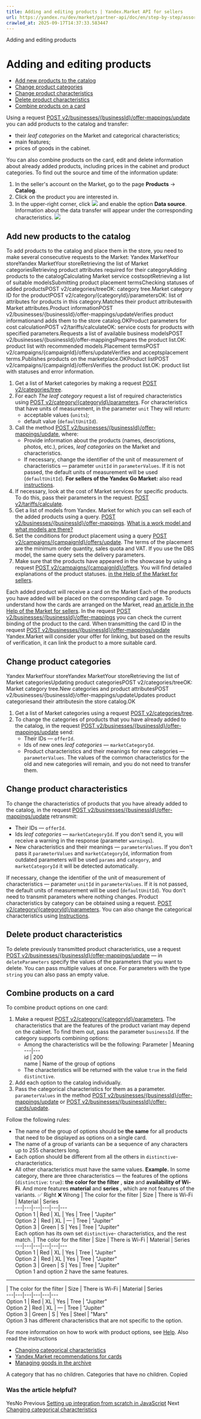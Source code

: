 ```yaml
---
title: Adding and editing products | Yandex.Market API for sellers
url: https://yandex.ru/dev/market/partner-api/doc/en/step-by-step/assortment-add-goods
crawled_at: 2025-09-17T14:37:33.583447
---
```


Adding and editing products
# Adding and editing products
  * [Add new products to the catalog](https://yandex.ru/dev/market/partner-api/doc/en/step-by-step/en/step-by-step/assortment-add-goods#add)
  * [Change product categories](https://yandex.ru/dev/market/partner-api/doc/en/step-by-step/en/step-by-step/assortment-add-goods#change-category)
  * [Change product characteristics](https://yandex.ru/dev/market/partner-api/doc/en/step-by-step/en/step-by-step/assortment-add-goods#change-parameters)
  * [Delete product characteristics](https://yandex.ru/dev/market/partner-api/doc/en/step-by-step/en/step-by-step/assortment-add-goods#delete)
  * [Combine products on a card](https://yandex.ru/dev/market/partner-api/doc/en/step-by-step/en/step-by-step/assortment-add-goods#combine-variants)


Using a request [POST v2/businesses/{businessId}/offer-mappings/update](https://yandex.ru/dev/market/partner-api/doc/en/step-by-step/en/reference/business-assortment/updateOfferMappings) you can add products to the catalog and transfer:
  * their _leaf categories_ on the Market and categorical characteristics;
  * main features;
  * prices of goods in the cabinet.


You can also combine products on the card, edit and delete information about already added products, including prices in the cabinet and product categories.
To find out the source and time of the information update:
  1. In the seller's account on the Market, go to the page **Products** → **Catalog**.
  2. Click on the product you are interested in.
  3. In the upper-right corner, click ![](https://yandex.ru/dev/market/partner-api/doc/en/step-by-step/docs-assets/dev-market-partner-api/rev/r17524636/en/_images/wheel-button.png) and enable the option **Data source**.
Information about the data transfer will appear under the corresponding characteristics. ![](https://yandex.ru/dev/market/partner-api/doc/en/step-by-step/docs-assets/dev-market-partner-api/rev/r17524636/en/_images/data-source.png)


##  [](https://yandex.ru/dev/market/partner-api/doc/en/step-by-step/en/step-by-step/assortment-add-goods#add)Add new products to the catalog
To add products to the catalog and place them in the store, you need to make several consecutive requests to the Market:
Yandex MarketYour storeYandex MarketYour storeRetrieving the list of Market categoriesRetrieving product attributes required for their categoryAdding products to the catalogCalculating Market service costsopt​Retrieving a list of suitable modelsSubmitting product placement termsChecking statuses of added productsPOST v2/categories/treeOK: category tree.Market category ID for the productPOST v2/category/{categoryId}/parametersOK: list of attributes for products in this category.Matches their product attributeswith Market attributes.Product informationPOST v2/businesses/{businessId}/offer-mappings/updateVerifies product informationand adds them to the store catalog.OKProduct parameters for cost calculationPOST v2/tariffs/calculateOK: service costs for products with specified parameters.Requests a list of available business modelsPOST v2/businesses/{businessId}/offer-mappingsPrepares the product list.OK: product list with recommended models.Placement termsPOST v2/campaigns/{campaignId}/offers/updateVerifies and acceptsplacement terms.Publishes products on the marketplace.OKProduct listPOST v2/campaigns/{campaignId}/offersVerifies the product list.OK: product list with statuses and error information.
  1. Get a list of Market categories by making a request [POST v2/categories/tree](https://yandex.ru/dev/market/partner-api/doc/en/step-by-step/en/reference/categories/getCategoriesTree).
  2. For each _The leaf category_ request a list of required characteristics using [POST v2/category/{categoryId}/parameters](https://yandex.ru/dev/market/partner-api/doc/en/step-by-step/en/reference/content/getCategoryContentParameters).
For characteristics that have units of measurement, in the parameter `unit` They will return:
     * acceptable values (`units`);
     * default value (`defaultUnitId`).
  3. Call the method [POST v2/businesses/{businessId}/offer-mappings/update](https://yandex.ru/dev/market/partner-api/doc/en/step-by-step/en/reference/business-assortment/updateOfferMappings), where:
     * Provide information about the products (names, descriptions, photos, etc.), prices, _leaf categories_ on the Market and characteristics.
     * If necessary, change the identifier of the unit of measurement of characteristics — parameter `unitId` in `parameterValues`. If it is not passed, the default units of measurement will be used (`defaultUnitId`).
**For sellers of the Yandex Go Market:** also read [instructions](https://yandex.ru/dev/market/partner-api/doc/en/step-by-step/en/market-yandex-go-sellers).
  4. If necessary, look at the cost of Market services for specific products. To do this, pass their parameters in the request. [POST v2/tariffs/calculate](https://yandex.ru/dev/market/partner-api/doc/en/step-by-step/en/reference/tariffs/calculateTariffs).
  5. Get a list of models from Yandex. Market for which you can sell each of the added products using a query. [POST v2/businesses/{businessId}/offer-mappings](https://yandex.ru/dev/market/partner-api/doc/en/step-by-step/en/reference/business-assortment/getOfferMappings). [What is a work model and what models are there?](https://yandex.ru/support/marketplace/introduction/models.html)
  6. Set the conditions for product placement using a query [POST v2/campaigns/{campaignId}/offers/update](https://yandex.ru/dev/market/partner-api/doc/en/step-by-step/en/reference/assortment/updateCampaignOffers). The terms of the placement are the minimum order quantity, sales quota and VAT. If you use the DBS model, the same query sets the delivery parameters.
  7. Make sure that the products have appeared in the showcase by using a request [POST v2/campaigns/{campaignId}/offers](https://yandex.ru/dev/market/partner-api/doc/en/step-by-step/en/reference/assortment/getCampaignOffers). You will find detailed explanations of the product statuses. [in the Help of the Market for sellers](https://yandex.ru/support/marketplace/assortment/add/statuses.html).


Each added product will receive a card on the Market
Each of the products you have added will be placed on the corresponding card page. To understand how the cards are arranged on the Market, read [an article in the Help of the Market for sellers](https://yandex.ru/support/marketplace/assortment/content/index.html).
In the request [POST v2/businesses/{businessId}/offer-mappings](https://yandex.ru/dev/market/partner-api/doc/en/step-by-step/en/reference/business-assortment/getOfferMappings) you can check the current binding of the product to the card.
When transmitting the card ID in the request [POST v2/businesses/{businessId}/offer-mappings/update](https://yandex.ru/dev/market/partner-api/doc/en/step-by-step/en/reference/business-assortment/updateOfferMappings) Yandex.Market will consider your offer for linking, but based on the results of verification, it can link the product to a more suitable card.
##  [](https://yandex.ru/dev/market/partner-api/doc/en/step-by-step/en/step-by-step/assortment-add-goods#change-category)Change product categories
Yandex MarketYour storeYandex MarketYour storeRetrieving the list of Market categoriesUpdating product categoriesPOST v2/categories/treeOK: Market category tree.New categories and product attributesPOST v2/businesses/{businessId}/offer-mappings/updateUpdates product categoriesand their attributesin the store catalog.OK
  1. Get a list of Market categories using a request [POST v2/categories/tree](https://yandex.ru/dev/market/partner-api/doc/en/step-by-step/en/reference/categories/getCategoriesTree).
  2. To change the categories of products that you have already added to the catalog, in the request [POST v2/businesses/{businessId}/offer-mappings/update](https://yandex.ru/dev/market/partner-api/doc/en/step-by-step/en/reference/business-assortment/updateOfferMappings) send:
     * Their IDs — `offerId`.
     * Ids of new ones _leaf categories_ — `marketCategoryId`.
     * Product characteristics and their meanings for new categories — `parameterValues`. The values of the common characteristics for the old and new categories will remain, and you do not need to transfer them.


##  [](https://yandex.ru/dev/market/partner-api/doc/en/step-by-step/en/step-by-step/assortment-add-goods#change-parameters)Change product characteristics
To change the characteristics of products that you have already added to the catalog, in the request [POST v2/businesses/{businessId}/offer-mappings/update](https://yandex.ru/dev/market/partner-api/doc/en/step-by-step/en/reference/business-assortment/updateOfferMappings) retransmit:
  * Their IDs — `offerId`.
  * Ids _leaf categories_ — `marketCategoryId`. If you don't send it, you will receive a warning in the response (parameter `warnings`).
  * New characteristics and their meanings — `parameterValues`. If you don't pass it `parameterValues` and `marketCategoryId`, information from outdated parameters will be used `params` and `category`, and `marketCategoryId` it will be detected automatically.


If necessary, change the identifier of the unit of measurement of characteristics — parameter `unitId` in `parameterValues`. If it is not passed, the default units of measurement will be used (`defaultUnitId`).
You don't need to transmit parameters where nothing changes.
Product characteristics by category can be obtained using a request. [POST v2/category/{categoryId}/parameters](https://yandex.ru/dev/market/partner-api/doc/en/step-by-step/en/reference/content/getCategoryContentParameters).
You can also change the categorical characteristics using [Instructions](https://yandex.ru/dev/market/partner-api/doc/en/step-by-step/en/step-by-step/content-change).
##  [](https://yandex.ru/dev/market/partner-api/doc/en/step-by-step/en/step-by-step/assortment-add-goods#delete)Delete product characteristics
To delete previously transmitted product characteristics, use a request [POST v2/businesses/{businessId}/offer-mappings/update](https://yandex.ru/dev/market/partner-api/doc/en/step-by-step/en/reference/business-assortment/updateOfferMappings) — in `deleteParameters` specify the values of the parameters that you want to delete.
You can pass multiple values at once.
For parameters with the type `string` you can also pass an empty value.
##  [](https://yandex.ru/dev/market/partner-api/doc/en/step-by-step/en/step-by-step/assortment-add-goods#combine-variants)Combine products on a card
To combine product options on one card:
  1. Make a request [POST v2/category/{categoryId}/parameters](https://yandex.ru/dev/market/partner-api/doc/en/step-by-step/en/reference/content/getCategoryContentParameters). The characteristics that are the features of the product variant may depend on the cabinet. To find them out, pass the parameter `businessId`.
If the category supports combining options:
     * Among the characteristics will be the following:
Parameter | Meaning  
---|---  
id | 200  
name | Name of the group of options  
     * The characteristics will be returned with the value `true` in the field `distinctive`.
  2. Add each option to the catalog individually.
  3. Pass the categorical characteristics for them as a parameter. `parameterValues` in the method [POST v2/businesses/{businessId}/offer-mappings/update](https://yandex.ru/dev/market/partner-api/doc/en/step-by-step/en/reference/business-assortment/updateOfferMappings) or [POST v2/businesses/{businessId}/offer-cards/update](https://yandex.ru/dev/market/partner-api/doc/en/step-by-step/en/reference/content/updateOfferContent).


Follow the following rules:
  * The name of the group of options should be **the same** for all products that need to be displayed as options on a single card.
  * The name of a group of variants can be a sequence of any characters up to 255 characters long.
  * Each option should be different from all the others in `distinctive`- characteristics.
  * All other characteristics must have the same values.
**Example.** In some category, there are three characteristics — the features of the options (`distinctive`: `true`): **the color for the filter** , **size** and **availability of Wi-Fi**. And more features **material** and **series** , which are not features of the variants.
✅ Right
❌ Wrong
| The color for the filter | Size | There is Wi-Fi | Material | Series  
---|---|---|---|---|---  
Option 1 | Red | XL | Yes | Tree | "Jupiter"  
Option 2 | Red | XL | — | Tree | "Jupiter"  
Option 3 | Green | S | Yes | Tree | "Jupiter"  
Each option has its own set `distinctive`- characteristics, and the rest match.
| The color for the filter | Size | There is Wi-Fi | Material | Series  
---|---|---|---|---|---  
Option 1 | Red | XL | Yes | Tree | "Jupiter"  
Option 2 | Red | XL | Yes | Tree | "Jupiter"  
Option 3 | Green | S | Yes | Tree | "Jupiter"  
Option 1 and option 2 have the same features.
* * *
| The color for the filter | Size | There is Wi-Fi | Material | Series  
---|---|---|---|---|---  
Option 1 | Red | XL | Yes | Tree | "Jupiter"  
Option 2 | Red | XL | — | Tree | "Jupiter"  
Option 3 | Green | S | Yes | Steel | "Mars"  
Option 3 has different characteristics that are not specific to the option.


For more information on how to work with product options, see [Help](https://yandex.ru/support/marketplace/assortment/content/combine.html).
Also read the instructions
  * [Changing categorical characteristics](https://yandex.ru/dev/market/partner-api/doc/en/step-by-step/en/step-by-step/content-change)
  * [Yandex.Market recommendations for cards](https://yandex.ru/dev/market/partner-api/doc/en/step-by-step/en/step-by-step/recommendations)
  * [Managing goods in the archive](https://yandex.ru/dev/market/partner-api/doc/en/step-by-step/en/step-by-step/assortment-archive)


A category that has no children.
Categories that have no children.
Copied
### Was the article helpful?
YesNo
Previous
[Setting up integration from scratch in JavaScript](https://yandex.ru/dev/market/partner-api/doc/en/step-by-step/en/step-by-step/quick-start-js)
Next
[Changing categorical characteristics](https://yandex.ru/dev/market/partner-api/doc/en/step-by-step/en/step-by-step/content-change)

